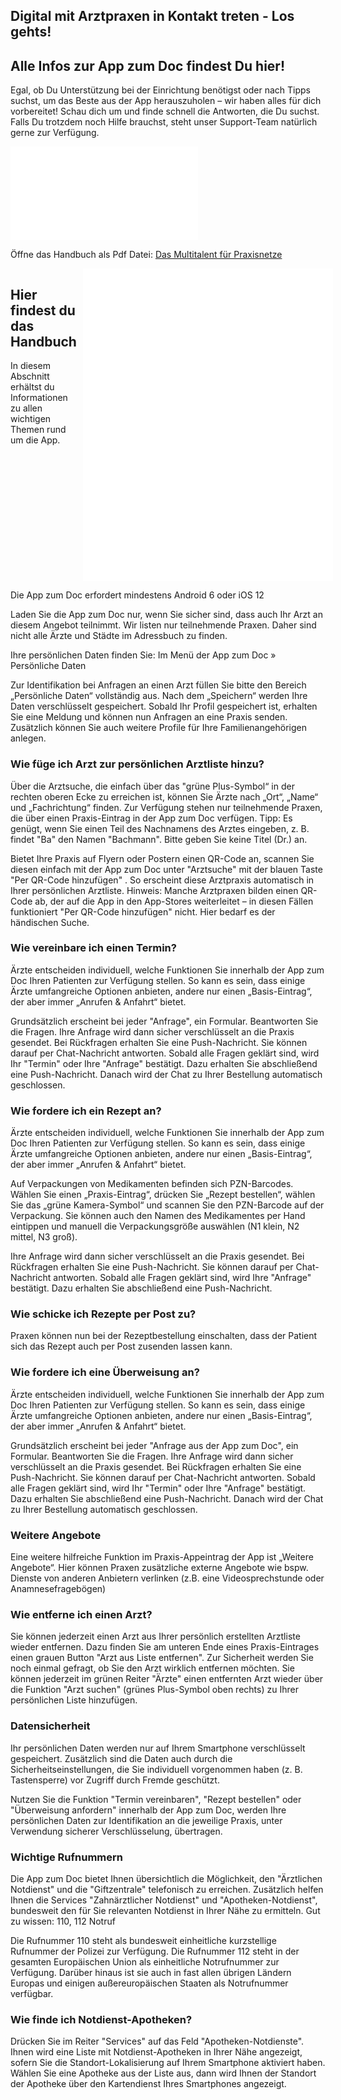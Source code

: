 ## Digital mit Arztpraxen in Kontakt treten - Los gehts!
## Alle Infos zur App zum Doc findest Du hier!

Egal, ob Du Unterstützung bei der Einrichtung benötigst oder nach Tipps suchst, um das Beste aus der App herauszuholen – wir haben alles für dich vorbereitet!
Schau dich um und finde schnell die Antworten, die Du suchst. Falls Du trotzdem noch Hilfe brauchst, steht unser Support-Team natürlich gerne zur Verfügung.

![App zum Doc Logo](../../Dokumente/Patienten/handbuch_azd_patient_bild.pdf)

Öffne das Handbuch als Pdf Datei: [Das Multitalent für Praxisnetze](../../Dokumente/Patienten/handbuch_azd_patient.pdf)

<div style="display: flex;">
  <div style="flex: 1; padding-right: 10px;">
    <!-- Textbereich -->
    <h2>Hier findest du das Handbuch</h2>
    <p>In diesem Abschnitt erhältst du Informationen zu allen wichtigen Themen rund um die App.</p>
  </div>
  <div style="flex: 1;">
    <!-- PDF-Bereich -->
    <embed src="../../Dokumente/Patienten/handbuch_azd_patient.pdf" width="400" height="500" type="application/pdf">
  </div>
</div>


Die App zum Doc erfordert mindestens Android 6 oder iOS 12

Laden Sie die App zum Doc nur, wenn Sie sicher sind, dass auch Ihr Arzt an diesem Angebot teilnimmt. Wir listen nur teilnehmende Praxen. Daher sind nicht alle Ärzte und Städte im Adressbuch zu finden. 

Ihre persönlichen Daten finden Sie: 
Im Menü der App zum Doc » Persönliche Daten

Zur Identifikation bei Anfragen an einen Arzt füllen Sie bitte den Bereich „Persönliche Daten“ vollständig aus. Nach dem „Speichern“ werden Ihre Daten verschlüsselt gespeichert. Sobald Ihr Profil gespeichert ist, erhalten Sie eine Meldung und können nun Anfragen an eine Praxis senden. Zusätzlich können Sie auch weitere Profile für Ihre Familienangehörigen anlegen.

### Wie füge ich Arzt zur persönlichen Arztliste hinzu?
Über die Arztsuche, die einfach über das "grüne Plus-Symbol“ in der rechten oberen Ecke zu erreichen ist, können Sie Ärzte nach „Ort“, „Name“ und „Fachrichtung“ finden. Zur Verfügung stehen nur teilnehmende Praxen, die über einen Praxis-Eintrag in der App zum Doc verfügen. Tipp: Es genügt, wenn Sie einen Teil des Nachnamens des Arztes eingeben, z. B. findet "Ba" den Namen "Bachmann". Bitte geben Sie keine Titel (Dr.) an.

Bietet Ihre Praxis auf Flyern oder Postern einen QR-Code an, scannen Sie diesen einfach mit der App zum Doc unter "Arztsuche" mit der blauen Taste "Per QR-Code hinzufügen" . So erscheint diese Arztpraxis automatisch in Ihrer persönlichen Arztliste. Hinweis: Manche Arztpraxen bilden einen QR-Code ab, der auf die App in den App-Stores weiterleitet – in diesen Fällen funktioniert "Per QR-Code hinzufügen" nicht. Hier bedarf es der händischen Suche.

### Wie vereinbare ich einen Termin? 
Ärzte entscheiden individuell, welche Funktionen Sie innerhalb der App zum Doc Ihren Patienten zur Verfügung stellen. So kann es sein, dass einige Ärzte umfangreiche Optionen anbieten, andere nur einen „Basis-Eintrag“, der aber immer „Anrufen & Anfahrt“ bietet. 

Grundsätzlich erscheint bei jeder "Anfrage", ein Formular. Beantworten Sie die Fragen. Ihre Anfrage wird dann sicher verschlüsselt an die Praxis gesendet. Bei Rückfragen erhalten Sie eine Push-Nachricht. Sie können darauf per Chat-Nachricht antworten. Sobald alle Fragen geklärt sind, wird Ihr "Termin" oder Ihre "Anfrage" bestätigt. Dazu erhalten Sie abschließend eine Push-Nachricht. Danach wird der Chat zu Ihrer Bestellung automatisch geschlossen. 

### Wie fordere ich ein Rezept an? 
Ärzte entscheiden individuell, welche Funktionen Sie innerhalb der App zum Doc Ihren Patienten zur Verfügung stellen. So kann es sein, dass einige Ärzte umfangreiche Optionen anbieten, andere nur einen „Basis-Eintrag“, der aber immer „Anrufen & Anfahrt“ bietet. 

Auf Verpackungen von Medikamenten befinden sich PZN-Barcodes. Wählen Sie einen „Praxis-Eintrag“, drücken Sie „Rezept bestellen“, wählen Sie das „grüne Kamera-Symbol“ und scannen Sie den PZN-Barcode auf der Verpackung. Sie können auch den Namen des Medikamentes per Hand eintippen und manuell die Verpackungsgröße auswählen (N1 klein, N2 mittel, N3 groß).

Ihre Anfrage wird dann sicher verschlüsselt an die Praxis gesendet. Bei Rückfragen erhalten Sie eine Push-Nachricht. Sie können darauf per Chat-Nachricht antworten. Sobald alle Fragen geklärt sind, wird Ihre "Anfrage" bestätigt. Dazu erhalten Sie abschließend eine Push-Nachricht. 

### Wie schicke ich Rezepte per Post zu?
Praxen können nun bei der Rezeptbestellung einschalten, dass der Patient sich das Rezept auch per Post zusenden lassen kann. 

### Wie fordere ich eine Überweisung an?
Ärzte entscheiden individuell, welche Funktionen Sie innerhalb der App zum Doc Ihren Patienten zur Verfügung stellen. So kann es sein, dass einige Ärzte umfangreiche Optionen anbieten, andere nur einen „Basis-Eintrag“, der aber immer „Anrufen & Anfahrt“ bietet. 

Grundsätzlich erscheint bei jeder "Anfrage aus der App zum Doc", ein Formular. Beantworten Sie die Fragen. Ihre Anfrage wird dann sicher verschlüsselt an die Praxis gesendet. Bei Rückfragen erhalten Sie eine Push-Nachricht. Sie können darauf per Chat-Nachricht antworten. Sobald alle Fragen geklärt sind, wird Ihr "Termin" oder Ihre "Anfrage" bestätigt. Dazu erhalten Sie abschließend eine Push-Nachricht. Danach wird der Chat zu Ihrer Bestellung automatisch geschlossen. 

### Weitere Angebote 
Eine weitere hilfreiche Funktion im Praxis-Appeintrag der App ist  „Weitere Angebote“. Hier können Praxen zusätzliche externe Angebote wie bspw. Dienste von anderen Anbietern verlinken (z.B. eine Videosprechstunde oder Anamnesefragebögen) 

### Wie entferne ich einen Arzt? 
Sie können jederzeit einen Arzt aus Ihrer persönlich erstellten Arztliste wieder entfernen. Dazu finden Sie am unteren Ende eines Praxis-Eintrages einen grauen Button "Arzt aus Liste entfernen". Zur Sicherheit werden Sie noch einmal gefragt, ob Sie den Arzt wirklich entfernen möchten. Sie können jederzeit im grünen Reiter "Ärzte" einen entfernten Arzt wieder über die Funktion "Arzt suchen" (grünes Plus-Symbol oben rechts) zu Ihrer persönlichen Liste hinzufügen. 

### Datensicherheit 
Ihr persönlichen Daten werden nur auf Ihrem Smartphone verschlüsselt gespeichert. Zusätzlich sind die Daten auch durch die Sicherheitseinstellungen, die Sie individuell vorgenommen haben (z. B. Tastensperre) vor Zugriff durch Fremde geschützt.

Nutzen Sie die Funktion "Termin vereinbaren", "Rezept bestellen" oder "Überweisung anfordern" innerhalb der App zum Doc, werden Ihre persönlichen Daten zur Identifikation an die jeweilige Praxis, unter Verwendung sicherer Verschlüsselung, übertragen.

### Wichtige Rufnummern 
Die App zum Doc bietet Ihnen übersichtlich die Möglichkeit, den "Ärztlichen Notdienst" und die "Giftzentrale" telefonisch zu erreichen. Zusätzlich helfen Ihnen die Services "Zahnärztlicher Notdienst" und "Apotheken-Notdienst", bundesweit den für Sie relevanten Notdienst in Ihrer Nähe zu ermitteln. Gut zu wissen: 110, 112 Notruf

Die Rufnummer 110 steht als bundesweit einheitliche kurzstellige Rufnummer der Polizei zur Verfügung.
Die Rufnummer 112 steht in der gesamten Europäischen Union als einheitliche Notrufnummer zur Verfügung. Darüber hinaus ist sie auch in fast allen übrigen Ländern Europas und einigen außereuropäischen Staaten als Notrufnummer verfügbar.

### Wie finde ich Notdienst-Apotheken? 
Drücken Sie im Reiter "Services" auf das Feld "Apotheken-Notdienste". Ihnen wird eine Liste mit Notdienst-Apotheken in Ihrer Nähe angezeigt, sofern Sie die Standort-Lokalisierung auf Ihrem Smartphone aktiviert haben. Wählen Sie eine Apotheke aus der Liste aus, dann wird Ihnen der Standort der Apotheke über den Kartendienst Ihres Smartphones angezeigt.


